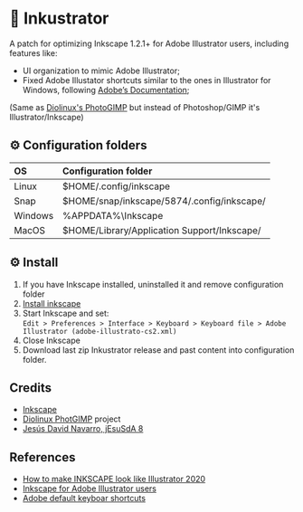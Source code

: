 # 🎨 Inkustrator

A patch for optimizing Inkscape 1.2.1+ for Adobe Illustrator users, including features like:

* UI organization to mimic Adobe Illustrator;
* Fixed Adobe Illustator shortcuts similar to the ones in Illustrator for Windows, following [Adobe’s Documentation](https://helpx.adobe.com/es/illustrator/using/default-keyboard-shortcuts.html);

(Same as [Diolinux's PhotoGIMP](https://github.com/Diolinux/PhotoGIMP) but instead of Photoshop/GIMP it's Illustrator/Inkscape) 

## ⚙ Configuration folders

| OS | Configuration folder |
| :--- | :--- |
| Linux | $HOME/.config/inkscape |
| Snap | $HOME/snap/inkscape/5874/.config/inkscape/ |
| Windows | %APPDATA%\Inkscape |
| MacOS | $HOME/Library/Application Support/Inkscape/ |

## ⚙ Install

1. If you have Inkscape installed, uninstalled it and remove configuration folder<br>
2. [Install inkscape](https://inkscape.org/release/)<br>
3. Start Inkscape and set:<br>
`Edit > Preferences > Interface > Keyboard > Keyboard file > Adobe Illustrator (adobe-illustrato-cs2.xml)`<br>
4. Close Inkscape<br>
5. Download last zip Inkustrator release and past content into configuration folder.

## Credits
* [Inkscape](https://inkscape.org/)
* [Diolinux PhotGIMP](https://github.com/Diolinux/PhotoGIMP) project
* [Jesús David Navarro, jEsuSdA 8](https://www.jesusda.com/projects/colorpalettes/index.html)

## References
* [How to make INKSCAPE look like Illustrator 2020](https://youtu.be/fzEjBldtba4)
* [Inkscape for Adobe Illustrator users](https://wiki.inkscape.org/wiki/Inkscape_for_Adobe_Illustrator_users)
* [Adobe default keyboar shortcuts](https://helpx.adobe.com/es/illustrator/using/default-keyboard-shortcuts.html)
